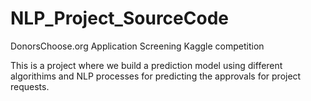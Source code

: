 # NLP_Project_SourceCode
DonorsChoose.org Application Screening Kaggle competition

This is a project where we build a prediction model using different algorithims and NLP processes for predicting the approvals for project requests.
